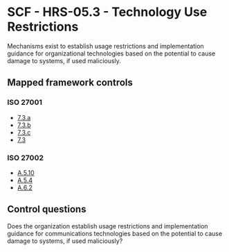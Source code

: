 # SCF - HRS-05.3 - Technology Use Restrictions
Mechanisms exist to establish usage restrictions and implementation guidance for organizational technologies based on the potential to cause damage to systems, if used maliciously. 
## Mapped framework controls
### ISO 27001
- [7.3.a](../iso27001/7.md#73a)
- [7.3.b](../iso27001/7.md#73b)
- [7.3.c](../iso27001/7.md#73c)
- [7.3](../iso27001/7.md#73)
  
### ISO 27002
- [A.5.10](../iso27002/a-5.md#a510)
- [A.5.4](../iso27002/a-5.md#a54)
- [A.6.2](../iso27002/a-6.md#a62)
  
## Control questions
Does the organization establish usage restrictions and implementation guidance for communications technologies based on the potential to cause damage to systems, if used maliciously? 
  